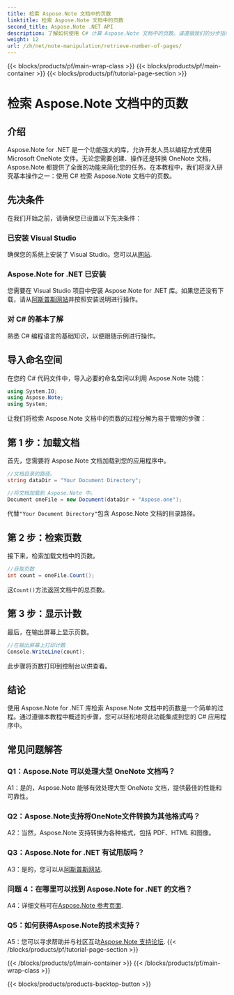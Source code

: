 ```yaml
---
title: 检索 Aspose.Note 文档中的页数
linktitle: 检索 Aspose.Note 文档中的页数
second_title: Aspose.Note .NET API
description: 了解如何使用 C# 计算 Aspose.Note 文档中的页数。请遵循我们的分步指南以轻松集成。
weight: 12
url: /zh/net/note-manipulation/retrieve-number-of-pages/
---
```


{{< blocks/products/pf/main-wrap-class >}}
{{< blocks/products/pf/main-container >}}
{{< blocks/products/pf/tutorial-page-section >}}

# 检索 Aspose.Note 文档中的页数

## 介绍

Aspose.Note for .NET 是一个功能强大的库，允许开发人员以编程方式使用 Microsoft OneNote 文件。无论您需要创建、操作还是转换 OneNote 文档，Aspose.Note 都提供了全面的功能来简化您的任务。在本教程中，我们将深入研究基本操作之一：使用 C# 检索 Aspose.Note 文档中的页数。

## 先决条件

在我们开始之前，请确保您已设置以下先决条件：

### 已安装 Visual Studio

确保您的系统上安装了 Visual Studio。您可以从[网站](https://visualstudio.microsoft.com/).

### Aspose.Note for .NET 已安装

您需要在 Visual Studio 项目中安装 Aspose.Note for .NET 库。如果您还没有下载，请从[阿斯普斯网站](https://releases.aspose.com/note/net/)并按照安装说明进行操作。

### 对 C# 的基本了解

熟悉 C# 编程语言的基础知识，以便跟随示例进行操作。

## 导入命名空间

在您的 C# 代码文件中，导入必要的命名空间以利用 Aspose.Note 功能：

```csharp
using System.IO;
using Aspose.Note;
using System;
```

让我们将检索 Aspose.Note 文档中的页数的过程分解为易于管理的步骤：

## 第 1 步：加载文档

首先，您需要将 Aspose.Note 文档加载到您的应用程序中。

```csharp
//文档目录的路径。
string dataDir = "Your Document Directory";

//将文档加载到 Aspose.Note 中。
Document oneFile = new Document(dataDir + "Aspose.one");
```

代替`"Your Document Directory"`包含 Aspose.Note 文档的目录路径。

## 第 2 步：检索页数

接下来，检索加载文档中的页数。

```csharp
//获取页数
int count = oneFile.Count();
```

这`Count()`方法返回文档中的总页数。

## 第 3 步：显示计数

最后，在输出屏幕上显示页数。

```csharp
//在输出屏幕上打印计数
Console.WriteLine(count);
```

此步骤将页数打印到控制台以供查看。

## 结论

使用 Aspose.Note for .NET 库检索 Aspose.Note 文档中的页数是一个简单的过程。通过遵循本教程中概述的步骤，您可以轻松地将此功能集成到您的 C# 应用程序中。

## 常见问题解答

### Q1：Aspose.Note 可以处理大型 OneNote 文档吗？

A1：是的，Aspose.Note 能够有效处理大型 OneNote 文档，提供最佳的性能和可靠性。

### Q2：Aspose.Note支持将OneNote文件转换为其他格式吗？

A2：当然，Aspose.Note 支持转换为各种格式，包括 PDF、HTML 和图像。

### Q3：Aspose.Note for .NET 有试用版吗？

 A3：是的，您可以从[阿斯普斯网站](https://releases.aspose.com/).

### 问题 4：在哪里可以找到 Aspose.Note for .NET 的文档？

 A4：详细文档可在[Aspose.Note 参考页面](https://reference.aspose.com/note/net/).

### Q5：如何获得Aspose.Note的技术支持？

 A5：您可以寻求帮助并与社区互动[Aspose.Note 支持论坛](https://forum.aspose.com/c/note/28).
{{< /blocks/products/pf/tutorial-page-section >}}

{{< /blocks/products/pf/main-container >}}
{{< /blocks/products/pf/main-wrap-class >}}

{{< blocks/products/products-backtop-button >}}

